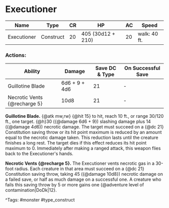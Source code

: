 # Executioner

| Name | Type | CR | HP | AC | Speed |
|------|------|----|----|----|-------|
| Executioner | Construct | 20 | 405 (30d12 + 210) | 20 | walk: 40 ft. |

### Actions:

| Ability | Damage | Save DC & Type | On Successful Save |
|---------|--------|----------------|--------------------|
| Guillotine Blade | 6d6 + 9 + 4d6 | 21 | - |
| Necrotic Vents {@recharge 5} | 10d8 | 21 | - |


**Guillotine Blade.** {@atk mw,rw} {@hit 15} to hit, reach 10 ft., or range 30/120 ft., one target. {@h}30 ({@damage 6d6 + 9}) slashing damage plus 14 ({@damage 4d6}) necrotic damage. The target must succeed on a {@dc 21} Constitution saving throw or its hit point maximum is reduced by an amount equal to the necrotic damage taken. This reduction lasts until the creature finishes a long rest. The target dies if this effect reduces its hit point maximum to 0. Immediately after making a ranged attack, this weapon flies back to the Executioner's hands.

**Necrotic Vents {@recharge 5}.** The Executioner vents necrotic gas in a 30-foot radius. Each creature in that area must succeed on a {@dc 21} Constitution saving throw, taking 45 ({@damage 10d8}) necrotic damage on a failed save, or half as much damage on a successful one. A creature who fails this saving throw by 5 or more gains one {@adventure level of contamination|DoDk|12}.

^Tags: #monster #type_construct